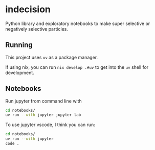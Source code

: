 # indecision

Python library and exploratory notebooks to make super selective or negatively selective particles. 

## Running

This project uses `uv` as a package manager. 

If using nix, you can run `nix develop .#uv` to get into the `uv` shell for development. 

## Notebooks

Run jupyter from command line with

```bash
cd notebooks/
uv run --with jupyter jupyter lab
```

To use jupyter vscode, I think you can run:

```bash
cd notebooks/
uv run --with jupyter
code .
```

